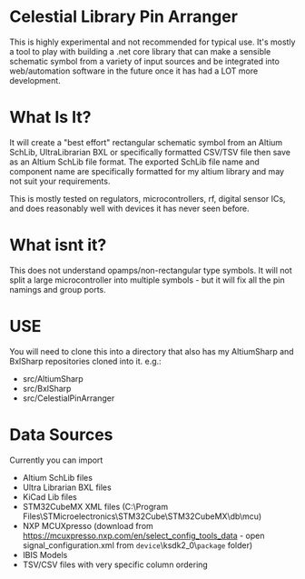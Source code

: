 # Celestial Library Pin Arranger
 This is highly experimental and not recommended for typical use. It's mostly a tool to play with building a .net core library that can make a sensible schematic symbol from a variety of input sources and be integrated into web/automation software in the future once it has had a LOT more development.
 
# What Is It? 
 It will create a "best effort" rectangular schematic symbol from an Altium SchLib, UltraLibrarian BXL or specifically formatted CSV/TSV file then save as an Altium SchLib file format. The exported SchLib file name and component name are specifically formatted for my altium library and may not suit your requirements.

This is mostly tested on regulators, microcontrollers, rf, digital sensor ICs, and does reasonably well with devices it has never seen before.


# What isnt it? 
This does not understand opamps/non-rectangular type symbols. It will not split a large microcontroller into multiple symbols - but it will fix all the pin namings and group ports.



# USE
 You will need to clone this into a directory that also has my AltiumSharp and BxlSharp repositories cloned into it.
 e.g.:
- src/AltiumSharp
- src/BxlSharp
- src/CelestialPinArranger

# Data Sources
Currently you can import 
* Altium SchLib files
* Ultra Librarian BXL files
* KiCad Lib files
* STM32CubeMX XML files (C:\Program Files\STMicroelectronics\STM32Cube\STM32CubeMX\db\mcu)
* NXP MCUXpresso (download from https://mcuxpresso.nxp.com/en/select_config_tools_data - open signal_configuration.xml from `device`\ksdk2_0\\`package` folder)
* IBIS Models
* TSV/CSV files with very specific column ordering
